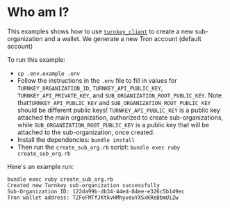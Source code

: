 # Who am I?

This examples shows how to use [`turnkey_client`](https://rubygems.org/gems/turnkey_client) to create a new sub-organization and a wallet. We generate a new Tron account (default account)

To run this example:
* `cp .env.example .env`
* Follow the instructions in the `.env` file to fill in values for `TURNKEY_ORGANIZATION_ID`, `TURNKEY_API_PUBLIC_KEY`, `TURNKEY_API_PRIVATE_KEY`, and `SUB_ORGANIZATION_ROOT_PUBLIC_KEY`. Note that`TURNKEY_API_PUBLIC_KEY` and `SUB_ORGANIZATION_ROOT_PUBLIC_KEY` should be different public keys! `TURNKEY_API_PUBLIC_KEY` is a public key attached the main organization, authorized to create sub-organizations, while `SUB_ORGANIZATION_ROOT_PUBLIC_KEY` is a public key that will be attached to the sub-organization, once created.
* Install the dependencies: `bundle install`
* Then run the `create_sub_org.rb` script: `bundle exec ruby create_sub_org.rb`

Here's an example run:

```
bundle exec ruby create_sub_org.rb
Created new Turnkey sub-organization successfully
Sub-Organization ID: 122da99b-db34-44ed-84ee-e326c5b149ec
Tron wallet address: TZFeFMTfJKtkvHMhyveuYXSxKReBbmUiZw
```
